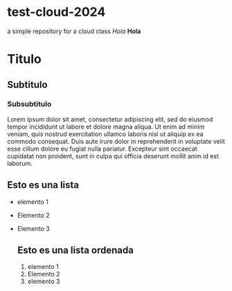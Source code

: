 # test-cloud-2024
a simple repository for  a cloud class 
*Hola*
**Hola**

# Titulo 

## Subtitulo 

### Subsubtitulo 

Lorem ipsum dolor sit amet, consectetur adipiscing elit, sed do eiusmod tempor incididunt ut labore et dolore magna aliqua. Ut enim ad minim veniam, quis nostrud exercitation ullamco laboris nisi ut aliquip ex ea commodo consequat. Duis aute irure dolor in reprehenderit in voluptate velit esse cillum dolore eu fugiat nulla pariatur. Excepteur sint occaecat cupidatat non proident, sunt in culpa qui officia deserunt mollit anim id est laborum.
## Esto es una lista 
- elemento 1
- Elemento 2
- Elemento 3

  ## Esto es una lista ordenada
  1. elemento 1
  2. Elemento 2
  3. elemento 3
